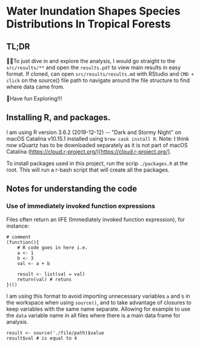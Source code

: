 # Water Inundation Shapes Species Distributions In Tropical Forests

## TL;DR

👨‍🚀To just dive in and explore the analysis, I would go straight to the ```src/results/**``` and open the ```results.pdf``` to view main results in easy format. If cloned, can open ```src/results/results.md``` with RStudio and ```CMD + click``` on the source() file path to navigate around the file structure to find where data came from. 

🚀Have fun Exploring!!!

## Installing R, and packages.

I am using R version 3.6.2 (2019-12-12) -- "Dark and Stormy Night" on macOS Catalina v10.15.1 installed using `brew cask install R`. Note: I think now xQuartz has to be downloaded separately as it is not part of macOS Catalina (https://cloud.r-project.org/)[https://cloud.r-project.org/].

To install packages used in this project, run the scrip `./packages.R` at the root. This will run a r-bash script that will create all the packages. 

## Notes for understanding the code

### Use of immediately invoked function expressions
Files often return an IIFE (Immediately invoked function expression), for instance:
```
# comment 
(function(){
    # R code goes in here i.e. 
    a <- 1
    b <- 3
    val <- a + b

    result <- list(val = val)
    return(val) # retuns
})()
```
I am using this format to avoid importing unnecessary variables ```a``` and ```b``` in the workspace when using ```source()```, and to take advantage of closures to keep variables with the same name separate. Allowing for example to use the ```data``` variable name in all files where there is a main data frame for analysis.

```
result <- source('./file/path)$value
result$val # is equal to 4
```